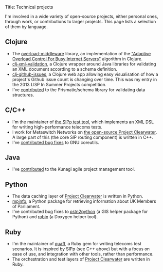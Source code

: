 Title: Technical projects

I'm involved in a wide variety of open-source projects, either personal ones, through work, or contributions to larger projects. This page lists a selection of them by language.

## Clojure
*  The [overload-middleware](https://clojars.org/overload-middleware) library, an implementation of the ["Adaptive Overload Control For Busy Internet Servers"](http://www.eecs.harvard.edu/%7Emdw/papers/control-usits03.pdf) algorithm in Clojure.
*  [clj-xml-validation](https://github.com/rkday/clj-xml-validation), a Clojure wrapper around Java libraries for validating an XML document according to a schema definition.
*  [clj-github-issues](https://github.com/rkday/github-issue-charts), a Clojure web app allowing easy visualisation of how a project's Github issue count is changing over time. This was my entry in the 2013 LISP In Summer Projects competition.
* I've [contributed](https://github.com/Prismatic/schema/pull/53) to the Prismatic/schema library for validating data structures.

## C/C++
*  I'm the maintainer of [the SIPp test tool](http:sipp.sf.net), which implements an XML DSL for writing high-performance telecoms tests.
*  I work for Metaswitch Networks on [the open-source Project Clearwater](http://github.com/Metaswitch). A large part of this (the core SIP routing component) is written in C++.
*  I've [contributed bug fixes](http://lists.gnu.org/archive/html/bug-coreutils/2012-08/msg00104.html) to GNU coreutils.

## Java
*  I've [contributed](https://github.com/Kunagi/kunagi/pull/3) to the Kunagi agile project management tool.

## Python
*  The data caching layer of [Project Clearwater](http://github.com/Metaswitch/crest) is written in Python.
*  [mpinfo](https://pypi.python.org/pypi/MPInfo), a Python package for retrieving information about UK Members of Parliament.
*  I've contributed bug fixes to [ostn2python](https://github.com/TimSC/ostn02python/pull/1) (a GIS helper package for Python) and [robin](https://bitbucket.org/reima/robin/pull-request/3/dont-fail-if-some-info-lacks-a-description/diff) (a Doxygen helper tool).

## Ruby
*  I'm the maintainer of [quaff](https://rubygems.org/gems/quaff), a Ruby gem for writing telecoms test scenarios. It is inspired by SIPp (see C++ above) but with a focus on ease of use, and integration with other tools, rather than performance.
*  The orchestration and test layers of [Project Clearwater](http://github.com/Metaswitch/chef) are written in Ruby.
